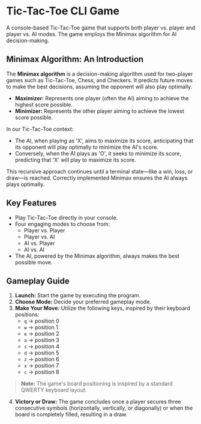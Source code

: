 # **Tic-Tac-Toe CLI Game**

A console-based Tic-Tac-Toe game that supports both player vs. player and player vs. AI modes. The game employs the Minimax algorithm for AI decision-making.

## **Minimax Algorithm: An Introduction**

The **Minimax algorithm** is a decision-making algorithm used for two-player games such as Tic-Tac-Toe, Chess, and Checkers. It predicts future moves to make the best decisions, assuming the opponent will also play optimally.

- **Maximizer:** Represents one player (often the AI) aiming to achieve the highest score possible.
- **Minimizer:** Represents the other player aiming to achieve the lowest score possible.

In our Tic-Tac-Toe context:
- The AI, when playing as 'X', aims to maximize its score, anticipating that its opponent will play optimally to minimize the AI's score.
- Conversely, when the AI plays as 'O', it seeks to minimize its score, predicting that 'X' will play to maximize its score.

This recursive approach continues until a terminal state—like a win, loss, or draw—is reached. Correctly implemented Minimax ensures the AI always plays optimally.

## **Key Features**

- Play Tic-Tac-Toe directly in your console.
- Four engaging modes to choose from:
    - Player vs. Player
    - Player vs. AI
    - AI vs. Player
    - AI vs. AI
- The AI, powered by the Minimax algorithm, always makes the best possible move.

## **Gameplay Guide**

1. **Launch:** Start the game by executing the program.
2. **Choose Mode:** Decide your preferred gameplay mode.
3. **Make Your Move:** Utilize the following keys, inspired by their keyboard positions:
    - `q` -> position 0
    - `w` -> position 1
    - `e` -> position 2
    - `a` -> position 3
    - `s` -> position 4
    - `d` -> position 5
    - `z` -> position 6
    - `x` -> position 7
    - `c` -> position 8

> **Note:** The game's board positioning is inspired by a standard QWERTY keyboard layout.

4. **Victory or Draw:** The game concludes once a player secures three consecutive symbols (horizontally, vertically, or diagonally) or when the board is completely filled, resulting in a draw.
